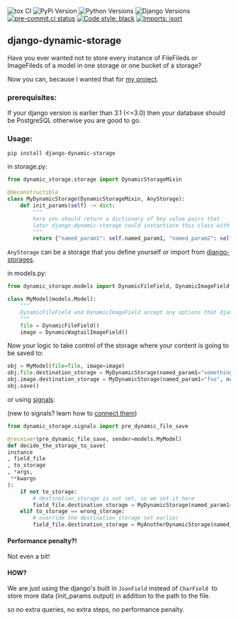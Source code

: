 ![tox CI](https://github.com/engAmirEng/django-dynamic-storage/actions/workflows/tox.yml/badge.svg)
![PyPi Version](https://img.shields.io/pypi/v/django-dynamic-storage)
![Python Versions](https://img.shields.io/pypi/pyversions/poetry)
![Django Versions](https://img.shields.io/badge/django-2.2_|_3.0_|_3.1_|_3.2_|_4.0_|_4.1_|_4.2-green)
[![pre-commit.ci status](https://results.pre-commit.ci/badge/github/engAmirEng/django-dynamic-storage/main.svg)](https://results.pre-commit.ci/latest/github/engAmirEng/django-dynamic-storage/main)
[![Code style: black](https://img.shields.io/badge/code%20style-black-000000.svg)](https://github.com/psf/black)
[![Imports: isort](https://img.shields.io/badge/%20imports-isort-%231674b1?style=flat&labelColor=ef8336)](https://pycqa.github.io/isort/)

## django-dynamic-storage

Have you ever wanted not to store every instance of FileFileds or ImageFileds of a model in one storage or one bucket of a storage?

Now you can, because I wanted that for [my project](https://github.com/SayIfOrg/say_wagtail).

### prerequisites:

If your django version is earlier than 3.1 (<=3.0) then your database should be PostgreSQL otherwise you are good to go.

### Usage:

```plaintext
pip install django-dynamic-storage
```

in storage.py:

```python
from dynamic_storage.storage import DynamicStorageMixin

@deconstructible
class MyDynamicStorage(DynamicStorageMixin, AnyStorage):
	def init_params(self) -> dict:
		"""
		here you should return a dictionary of key value pairs that 
		later django-dynamic-storage could instantiate this class with
		"""
		return {"named_param1": self.named_param1, "named_param2": self.named_param2, ...}
```

`AnyStorage` can be a storage that you define yourself or import from [django-storages](https://pypi.org/project/django-storages/).

in models.py:

```python
from dynamic_storage.models import DynamicFileField, DynamicImageField

class MyModel(models.Model):
	"""
	DynamicFileField and DynamicImageField accept any options that django's native FileField and ImageField accept
	"""
	file = DynamicFileField()
	image = DynamicWagtailImageField()
```

Now your logic to take control of the storage where your content is going to be saved to:

```python
obj = MyModel(file=file, image=image)
obj.file.destination_storage = MyDynamicStorage(named_param1="something", named_param2="another_thing")
obj.image.destination_storage = MyDynamicStorage(named_param1="foo", named_param2="bar")
obj.save()
```

or using [signals](https://docs.djangoproject.com/en/4.2/topics/signals/):

(new to signals? learn how to [connect them](https://docs.djangoproject.com/en/4.2/topics/signals/#connecting-receiver-functions))

```python
from dynamic_storage.signals import pre_dynamic_file_save

@receiver(pre_dynamic_file_save, sender=models.MyModel)
def decide_the_storage_to_save(
instance
, field_file
, to_storage
, *args,
 **kwargs
):
    if not to_storage:
    	# destination_storage is not set, so we set it here
        field_file.destination_storage = MyDynamicStorage(named_param1="something", named_param2="another_thing")
    elif to_storage == wrong_storage:
		# override the destination_storage set earlier
		field_file.destination_storage = MyAnotherDynamicStorage(named_param1="foo", named_param2="bar")
```

#### Performance penalty?!

Not even a bit!

#### HOW?

We are just using the django's built in `JsonField` instead of `CharField`  to store more data (init\_params output) in addition to the path to the file.

so no extra queries, no extra steps, no performance penalty.